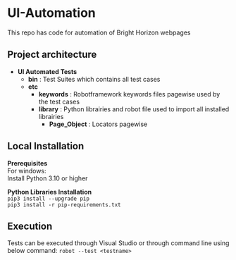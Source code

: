 # UI-Automation
This repo has code for automation of Bright Horizon webpages
## Project architecture
  * **UI Automated Tests**
    * **bin** : Test Suites which contains all test cases
    * **etc**
        * **keywords** : Robotframework keywords files pagewise used by the test cases 
        * **library** : Python librairies and robot file used to import all installed librairies
		    * **Page_Object** : Locators pagewise      


## Local Installation

**Prerequisites**  
For windows:  
Install Python 3.10 or higher

**Python Libraries Installation**  
`pip3 install --upgrade pip`  
`pip3 install -r pip-requirements.txt` 

## Execution
Tests can be executed through Visual Studio or through command line using below command:
`robot --test <testname>`



